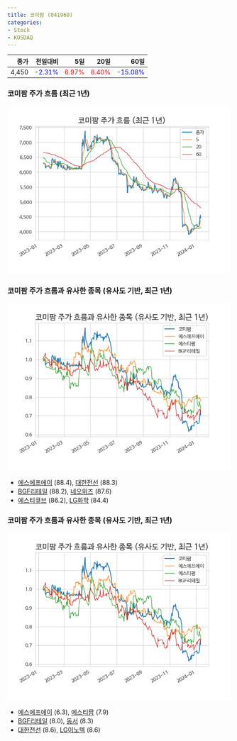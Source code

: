 ```yaml
---
title: 코미팜 (041960)
categories:
- Stock
- KOSDAQ
---
```


|종가|전일대비|5일|20일|60일|
|---:|-------:|--:|---:|---:|
|4,450|<span style="color: blue">-2.31%</span>|<span style="color: red">6.97%</span>|<span style="color: red">8.40%</span>|<span style="color: blue">-15.08%</span>|

<!-- more -->
### 코미팜 주가 흐름 (최근 1년)
![041960](/assets/images/stock/041960.png)


### 코미팜 주가 흐름과 유사한 종목 (유사도 기반, 최근 1년)
![041960](/assets/images/stock/041960_sim.png)

- [에스에프에이](/056190/) (88.4), [대한전선](/001440/) (88.3)
- [BGF리테일](/282330/) (88.2), [네오위즈](/095660/) (87.6)
- [에스티큐브](/052020/) (86.2), [LG화학](/051910/) (84.4)


### 코미팜 주가 흐름과 유사한 종목 (유사도 기반, 최근 1년)
![041960](/assets/images/stock/041960_sim.png)

- [에스에프에이](/056190/) (6.3), [에스티팜](/237690/) (7.9)
- [BGF리테일](/282330/) (8.0), [동서](/026960/) (8.3)
- [대한전선](/001440/) (8.6), [LG이노텍](/011070/) (8.6)